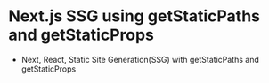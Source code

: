 # Next.js SSG using getStaticPaths and getStaticProps

- Next, React, Static Site Generation(SSG) with getStaticPaths and getStaticProps